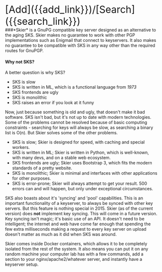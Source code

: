 <!--
markdown/_about.md -> templates/generated/_about.html
!-->
<div class="text-center" style="font-size: xx-large">[Add]({{add_link}})/[Search]({{search_link}})</div>
###*Skier* is a GnuPG compatible key server designed as an alternative to the aging SKS.  
Skier makes no guarantee to work with other PGP implementations such as Enigmail that connect to keyservers. It also makes no guarantee to be compatible with SKS in any way other than the required routes for GnuPGP.

#### Why not SKS?

A better question is why SKS?
- SKS is slow
- SKS is written in ML, which is a functional language from *1973*
- SKS frontends are ugly
- SKS is monolithic
- SKS raises an error if you look at it funny

Now, just because something is old and ugly, that doesn't make it bad software. SKS isn't bad, but it's not up to date with modern technologies.
Some of the problems cannot be resolved because of basic computing constraints - searching for keys will always be slow, as searching a binary list is O(n).
But Skier solves some of the other problems.

- SKS is slow; Skier is designed for speed, with caching and special workers.
- SKS is written in ML; Skier is written in Python, which is well-known, with many devs, and on a stable web ecosystem.
- SKS frontends are ugly; Skier uses Bootstrap 3, which fits the modern standards of a pretty website.
- SKS is monolithic; Skier is minimal and interfaces with other applications for other purposes.
- SKS is error-prone; Skier will always attempt to get your result. 500 errors can and will happen, but only under exceptional circumstances.

SKS also boasts about it's 'syncing' and 'pool' capabilities. This is an important functionality of a keyserver, to always be synced with other key servers. But this feature is nothing special in 2015.
Skier (as of the current version) does **not** implement key syncing. This will come in a future version.
Key syncing isn't magic; it's basic use of an API. It doesn't need to be intelligent; the internet and web have come far enough that spending the few extra milliseconds making a request to every key server on upload doesn't matter as much as it did when SKS was around.

Skier comes inside Docker containers, which allows it to be completely isolated from the rest of the system. It also means you can put it on any random machine your computer lab has with a few commands, add a section to your nginx/apache2/whatever server, and instantly have a keyserver setup.



